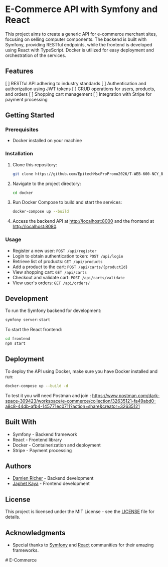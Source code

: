 # E-Commerce API with Symfony and React

This project aims to create a generic API for e-commerce merchant sites, focusing on selling computer components. The backend is built with Symfony, providing RESTful endpoints, while the frontend is developed using React with TypeScript. Docker is utilized for easy deployment and orchestration of the services.

## Features

[ ] RESTful API adhering to industry standards
[ ] Authentication and authorization using JWT tokens
[ ] CRUD operations for users, products, and orders
[ ] Shopping cart management
[ ] Integration with Stripe for payment processing

## Getting Started

### Prerequisites

- Docker installed on your machine

### Installation

1. Clone this repository:

   ```bash
   git clone https://github.com/EpitechMscProPromo2026/T-WEB-600-NCY_8
   ```

2. Navigate to the project directory:

   ```bash
   cd docker
   ```

3. Run Docker Compose to build and start the services:

   ```bash
   docker-compose up --build
   ```

4. Access the backend API at [http://localhost:8000](http://localhost:80) and the frontend at [http://localhost:8080](http://localhost:80).

### Usage

- Register a new user: `POST /api/register`
- Login to obtain authentication token: `POST /api/login`
- Retrieve list of products: `GET /api/products`
- Add a product to the cart: `POST /api/carts/{productId}`
- View shopping cart: `GET /api/carts`
- Checkout and validate cart: `POST /api/carts/validate`
- View user's orders: `GET /api/orders/`

## Development

To run the Symfony backend for development:

```bash
symfony server:start
```

To start the React frontend:

```bash
cd frontend
npm start
```

## Deployment

To deploy the API using Docker, make sure you have Docker installed and run:

```bash
docker-compose up --build -d
```

To test it you will need Postman and join : https://www.postman.com/dark-space-309423/workspace/e-commerce/collection/32635121-fa49abd0-a8c8-44db-afb4-145771ec0711?action=share&creator=32635121

## Built With

- Symfony - Backend framework
- React - Frontend library
- Docker - Containerization and deployment
- Stripe - Payment processing

## Authors

- [Damien Richer](https://github.com/LilCisaille) - Backend development
- [Japhet Kaya](https://github.com/japhetk27) - Frontend development

## License

This project is licensed under the MIT License - see the [LICENSE](LICENSE) file for details.

## Acknowledgments

- Special thanks to [Symfony](https://symfony.com/) and [React](https://reactjs.org/) communities for their amazing frameworks.

#   E - C o m m e r c e 
 
 
